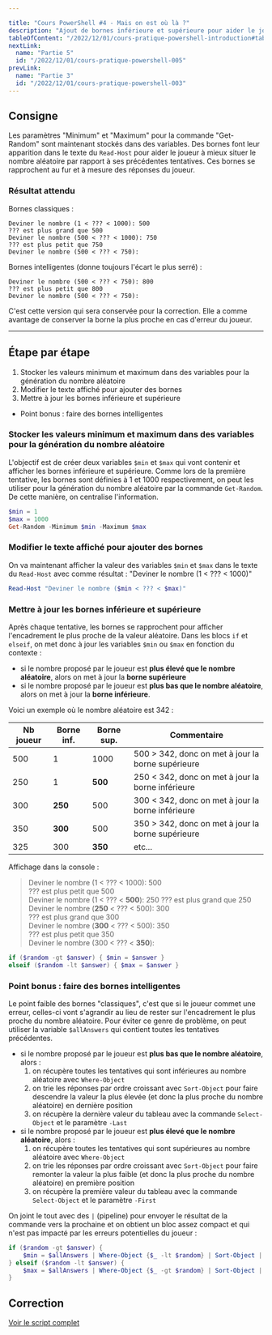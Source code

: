 ```yaml
---

title: "Cours PowerShell #4 - Mais on est où là ?"
description: "Ajout de bornes inférieure et supérieure pour aider le joueur à deviner le nombre aléatoire"
tableOfContent: "/2022/12/01/cours-pratique-powershell-introduction#table-des-matières"
nextLink:
  name: "Partie 5"
  id: "/2022/12/01/cours-pratique-powershell-005"
prevLink:
  name: "Partie 3"
  id: "/2022/12/01/cours-pratique-powershell-003"
---
```


## Consigne

Les paramètres "Minimum" et "Maximum" pour la commande "Get-Random" sont maintenant stockés dans des variables. Des bornes font leur apparition dans le texte du `Read-Host` pour aider le joueur à mieux situer le nombre aléatoire par rapport à ses précédentes tentatives. Ces bornes se rapprochent au fur et à mesure des réponses du joueur.

### Résultat attendu

Bornes classiques :

```plaintext
Deviner le nombre (1 < ??? < 1000): 500
??? est plus grand que 500
Deviner le nombre (500 < ??? < 1000): 750
??? est plus petit que 750
Deviner le nombre (500 < ??? < 750):
```

Bornes intelligentes (donne toujours l'écart le plus serré) :

```plaintext
Deviner le nombre (500 < ??? < 750): 800
??? est plus petit que 800
Deviner le nombre (500 < ??? < 750):
```

C'est cette version qui sera conservée pour la correction. Elle a comme avantage de conserver la borne la plus proche en cas d'erreur du joueur.

---

## Étape par étape

1. Stocker les valeurs minimum et maximum dans des variables pour la génération du nombre aléatoire
2. Modifier le texte affiché pour ajouter des bornes
3. Mettre à jour les bornes inférieure et supérieure
  - Point bonus : faire des bornes intelligentes

### Stocker les valeurs minimum et maximum dans des variables pour la génération du nombre aléatoire

L'objectif est de créer deux variables `$min` et `$max` qui vont contenir et afficher les bornes inférieure et supérieure. Comme lors de la première tentative, les bornes sont définies à 1 et 1000 respectivement, on peut les utiliser pour la génération du nombre aléatoire par la commande `Get-Random`. De cette manière, on centralise l'information.

```powershell
$min = 1
$max = 1000
Get-Random -Minimum $min -Maximum $max
```

### Modifier le texte affiché pour ajouter des bornes

On va maintenant afficher la valeur des variables `$min` et `$max` dans le texte du `Read-Host` avec comme résultat : "Deviner le nombre (1 < ??? < 1000)"

```powershell
Read-Host "Deviner le nombre ($min < ??? < $max)"
```

### Mettre à jour les bornes inférieure et supérieure

Après chaque tentative, les bornes se rapprochent pour afficher l'encadrement le plus proche de la valeur aléatoire. Dans les blocs `if` et `elseif`, on met donc à jour les variables `$min` ou `$max` en fonction du contexte :

- si le nombre proposé par le joueur est **plus élevé que le nombre aléatoire**, alors on met à jour la **borne supérieure**
- si le nombre proposé par le joueur est **plus bas que le nombre aléatoire**, alors on met à jour la **borne inférieure**.

Voici un exemple où le nombre aléatoire est 342 :

Nb joueur | Borne inf. | Borne sup. | Commentaire
--------- | ---------- | ---------- | -----------
500 | 1 | 1000 | 500 > 342, donc on met à jour la borne supérieure
250 | 1 | **500** | 250 < 342, donc on met à jour la borne inférieure
300 | **250** | 500 | 300 < 342, donc on met à jour la borne inférieure
350 | **300** | 500 | 350 > 342, donc on met à jour la borne supérieure
325 | 300 | **350** | etc...

Affichage dans la console :

> Deviner le nombre (1 < ??? < 1000): 500\
> ??? est plus petit que 500\
> Deviner le nombre (1 < ??? < **500**): 250
> ??? est plus grand que 250\
> Deviner le nombre (**250** < ??? < 500): 300\
> ??? est plus grand que 300\
> Deviner le nombre (**300** < ??? < 500): 350\
> ??? est plus petit que 350\
> Deviner le nombre (300 < ??? < **350**):

```powershell
if ($random -gt $answer) { $min = $answer }
elseif ($random -lt $answer) { $max = $answer }
```

### Point bonus : faire des bornes intelligentes

Le point faible des bornes "classiques", c'est que si le joueur commet une erreur, celles-ci vont s'agrandir au lieu de rester sur l'encadrement le plus proche du nombre aléatoire. Pour éviter ce genre de problème, on peut utiliser la variable `$allAnswers` qui contient toutes les tentatives précédentes.

- si le nombre proposé par le joueur est **plus bas que le nombre aléatoire**, alors :
  1. on récupère toutes les tentatives qui sont inférieures au nombre aléatoire avec `Where-Object`
  2. on trie les réponses par ordre croissant avec `Sort-Object` pour faire descendre la valeur la plus élevée (et donc la plus proche du nombre aléatoire) en dernière position
  3. on récupère la dernière valeur du tableau avec la commande `Select-Object` et le paramètre `-Last`
- si le nombre proposé par le joueur est **plus élevé que le nombre aléatoire**, alors :
  1. on récupère toutes les tentatives qui sont supérieures au nombre aléatoire avec `Where-Object`
  2. on trie les réponses par ordre croissant avec `Sort-Object` pour faire remonter la valeur la plus faible (et donc la plus proche du nombre aléatoire) en première position
  3. on récupère la première valeur du tableau avec la commande `Select-Object` et le paramètre `-First`

On joint le tout avec des `|` (pipeline) pour envoyer le résultat de la commande vers la prochaine et on obtient un bloc assez compact et qui n'est pas impacté par les erreurs potentielles du joueur :

```powershell
if ($random -gt $answer) { 
    $min = $allAnswers | Where-Object {$_ -lt $random} | Sort-Object | Select-Object -Last 1
} elseif ($random -lt $answer) { 
    $max = $allAnswers | Where-Object {$_ -gt $random} | Sort-Object | Select-Object -First 1
}
```

## Correction

<a class="solution" href="https://github.com/leobouard/leobouard.github.io/blob/main/assets/scripts/cours-pratique-powershell-004.ps1" target="_blank">Voir le script complet</a>